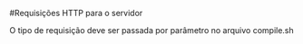 #Requisições HTTP para o servidor

O tipo de requisição deve ser passada por parâmetro no arquivo compile.sh 